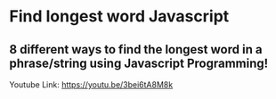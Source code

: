 # Find longest word Javascript
## 8 different ways to find the longest word in a phrase/string using Javascript Programming!

Youtube Link: https://youtu.be/3bei6tA8M8k
